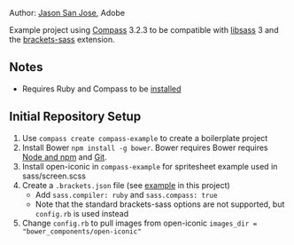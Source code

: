 Author: [Jason San Jose](http://github.com/jasonsanjose), Adobe

Example project using [Compass](http://compass-style.org) 3.2.3 to be compatible with [libsass](https://github.com/sass/libsass) 3 and the [brackets-sass](https://github.com/jasonsanjose/brackets-sass) extension.

Notes
----

* Requires Ruby and Compass to be [installed](http://compass-style.org/install/)

Initial Repository Setup
----

1. Use `compass create compass-example` to create a boilerplate project
2. Install Bower `npm install -g bower`. Bower requires Bower requires [Node and npm](http://nodejs.org) and [Git](http://git-scm.org/).
3. Install open-iconic in `compass-example` for spritesheet example used in sass/screen.scss
4. Create a `.brackets.json` file (see [example](./.brackets.json) in this project)
    * Add `sass.compiler: ruby` and `sass.compass: true`
    * Note that the standard brackets-sass options are not supported, but `config.rb` is used instead
5. Change `config.rb` to pull images from open-iconic `images_dir = "bower_components/open-iconic"`